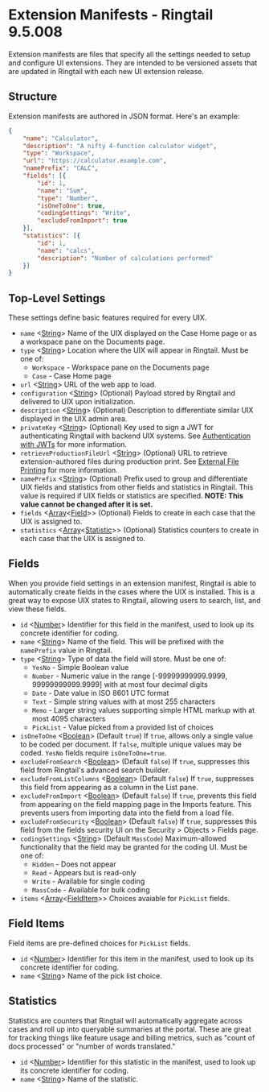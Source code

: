 # Extension Manifests - Ringtail 9.5.008
Extension manifests are files that specify all the settings needed to setup and configure UI extensions. They are intended to be versioned assets that are updated in Ringtail with each new UI extension release.

## Structure
Extension manifests are authored in JSON format. Here's an example:
```json
{
    "name": "Calculator",
    "description": "A nifty 4-function calculator widget",
    "type": "Workspace",
    "url": "https://calculator.example.com",
    "namePrefix": "CALC",
    "fields": [{
        "id": 1,
        "name": "Sum",
        "type": "Number",
        "isOneToOne": true,
        "codingSettings": "Write",
        "excludeFromImport": true
    }],
    "statistics": [{
        "id": 1,
        "name": "calcs",
        "description": "Number of calculations performed"
    }]
}
```

## Top-Level Settings
These settings define basic features required for every UIX.

- `name` <[String]> Name of the UIX displayed on the Case Home page or as a workspace pane on the Documents page.
- `type` <[String]> Location where the UIX will appear in Ringtail. Must be one of:
  - `Workspace` - Workspace pane on the Documents page
  - `Case` - Case Home page
- `url` <[String]> URL of the web app to load.
- `configuration` <[String]> (Optional) Payload stored by Ringtail and delivered to UIX upon initialization.
- `description` <[String]> (Optional) Description to differentiate similar UIX displayed in the UIX admin area.
- `privateKey` <[String]> (Optional) Key used to sign a JWT for authenticating Ringtail with backend UIX systems. See [Authentication with JWTs](AuthWithJWTs.md) for more information.
- `retrieveProductionFileUrl` <[String]> (Optional) URL to retrieve extension-authored files during production print. See [External File Printing](ExternalFilePrinting.md) for more information.
- `namePrefix` <[String]> (Optional) Prefix used to group and differentiate UIX fields and statistics from other fields and statistics in Ringtail. This value is required if UIX fields or statistics are specified. **NOTE: This value cannot be changed after it is set.**
- `fields` <[Array]<[Field](#fields)>> (Optional) Fields to create in each case that the UIX is assigned to.
- `statistics` <[Array]<[Statistic](#statistics)>> (Optional) Statistics counters to create in each case that the UIX is assigned to.

## Fields
When you provide field settings in an extension manifest, Ringtail is able to automatically create fields in the cases where the UIX is installed. This is a great way to expose UIX states to Ringtail, allowing users to search, list, and view these fields.

- `id` <[Number]> Identifier for this field in the manifest, used to look up its concrete identifier for coding.
- `name` <[String]> Name of the field. This will be prefixed with the `namePrefix` value in Ringtail.
- `type` <[String]> Type of data the field will store. Must be one of:
  - `YesNo` - Simple Boolean value
  - `Number` - Numeric value in the range [-99999999999.9999, 99999999999.9999] with at most four decimal digits
  - `Date` - Date value in ISO 8601 UTC format
  - `Text` - Simple string values with at most 255 characters
  - `Memo` - Larger string values supporting simple HTML markup with at most 4095 characters
  - `PickList` - Value picked from a provided list of choices
- `isOneToOne` <[Boolean]> (Default `true`) If `true`, allows only a single value to be coded per document. If `false`, multiple unique values may be coded. `YesNo` fields require `isOneToOne=true`.
- `excludeFromSearch` <[Boolean]> (Default `false`) If `true`, suppresses this field from Ringtail's advanced search builder.
- `excludeFromListColumns` <[Boolean]> (Default `false`) If `true`, suppresses this field from appearing as a column in the List pane.
- `excludeFromImport` <[Boolean]> (Default `false`) If `true`, prevents this field from appearing on the field mapping page in the Imports feature. This prevents users from importing data into the field from a load file.
- `excludeFromSecurity` <[Boolean]> (Default `false`) If `true`, suppresses this field from the fields security UI on the Security > Objects > Fields page.
- `codingSettings` <[String]> (Default `MassCode`) Maximum-allowed functionality that the field may be granted for the coding UI. Must be one of:
  - `Hidden` - Does not appear
  - `Read` - Appears but is read-only
  - `Write` - Available for single coding
  - `MassCode` - Available for bulk coding
- `items` <[Array]<[FieldItem](#field-items)>> Choices avaiable for `PickList` fields.

## Field Items
Field items are pre-defined choices for `PickList` fields.

- `id` <[Number]> Identifier for this item in the manifest, used to look up its concrete identifier for coding.
- `name` <[String]> Name of the pick list choice.

## Statistics
Statistics are counters that Ringtail will automatically aggregate across cases and roll up into queryable summaries at the portal. These are great for tracking things like feature usage and billing metrics, such as "count of docs processed" or "number of words translated."

- `id` <[Number]> Identifier for this statistic in the manifest, used to look up its concrete identifier for coding.
- `name` <[String]> Name of the statistic.





[null]: https://developer.mozilla.org/en-US/docs/Web/JavaScript/Reference/Global_Objects/null "null"
[Array]: https://developer.mozilla.org/en-US/docs/Web/JavaScript/Reference/Global_Objects/Array "Array"
[boolean]: https://developer.mozilla.org/en-US/docs/Web/JavaScript/Data_structures#Boolean_type "Boolean"
[number]: https://developer.mozilla.org/en-US/docs/Web/JavaScript/Data_structures#Number_type "Number"
[Object]: https://developer.mozilla.org/en-US/docs/Web/JavaScript/Reference/Global_Objects/Object "Object"
[string]: https://developer.mozilla.org/en-US/docs/Web/JavaScript/Data_structures#String_type "String"